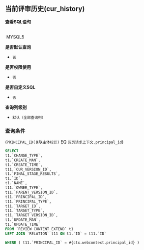 ## 当前评审历史(cur_history) <!-- {docsify-ignore-all} -->



<p class="panel-title"><b>查看SQL语句</b></p>
<br>

<el-row>
&nbsp;<el-tag @click="MYSQL5 = true">MYSQL5</el-tag>
</el-row>

<br>
<p class="panel-title"><b>是否默认查询</b></p>

* `否`

<p class="panel-title"><b>是否权限使用</b></p>

* `否`

<p class="panel-title"><b>是否自定义SQL</b></p>

* `否`

<p class="panel-title"><b>查询列级别</b></p>

* `默认（全部查询列）`



### 查询条件

(`PRINCIPAL_ID(关联主体标识)` EQ `网页请求上下文.principal_id`)





<el-dialog v-model="MYSQL5" title="MYSQL5">

```sql
SELECT
t1.`CHANGE_TYPE`,
t1.`CREATE_MAN`,
t1.`CREATE_TIME`,
t11.`CUR_VERSION_ID`,
t1.`FINAL_STAGE_RESULTS`,
t1.`ID`,
t1.`NAME`,
t11.`OWNER_TYPE`,
t11.`PARENT_VERSION_ID`,
t11.`PRINCIPAL_ID`,
t11.`PRINCIPAL_TYPE`,
t11.`TARGET_ID`,
t11.`TARGET_TYPE`,
t11.`TARGET_VERSION_ID`,
t1.`UPDATE_MAN`,
t1.`UPDATE_TIME`
FROM `REVIEW_CONTENT_EXTEND` t1 
LEFT JOIN `RELATION` t11 ON t1.`ID` = t11.`ID` 

WHERE ( t11.`PRINCIPAL_ID` = #{ctx.webcontext.principal_id} )
```

</el-dialog>

<script>
 const { createApp } = Vue
  createApp({
    data() {
      return {
                MYSQL5 : false
        
      }
    },
    methods: {
    }
  }).use(ElementPlus).mount('#app')
</script>